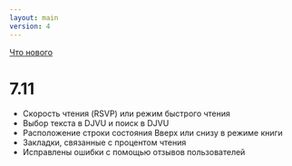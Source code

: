 ```yaml
---
layout: main
version: 4
---
```

[Что нового](/wiki/what-is-new/ru)

# 7.11

* Скорость чтения (RSVP) или режим быстрого чтения
* Выбор текста в DJVU и поиск в DJVU
* Расположение строки состояния Вверх или снизу в режиме книги
* Закладки, связанные с процентом чтения
* Исправлены ошибки с помощью отзывов пользователей
    
